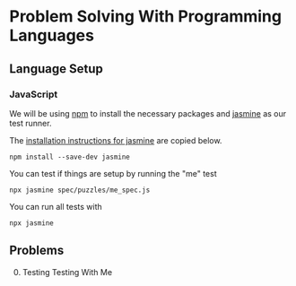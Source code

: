 
# Problem Solving With Programming Languages

## Language Setup

### JavaScript

We will be using [npm](https://www.npmjs.com) to
install the necessary packages and [jasmine](https://jasmine.github.io)
as our test runner.

The [installation instructions for jasmine](https://jasmine.github.io/pages/getting_started.html)
are copied below.

```
npm install --save-dev jasmine
```

You can test if things are setup by running the "me" test

```
npx jasmine spec/puzzles/me_spec.js
```

You can run all tests with

```
npx jasmine
```


## Problems

0. Testing Testing With Me
